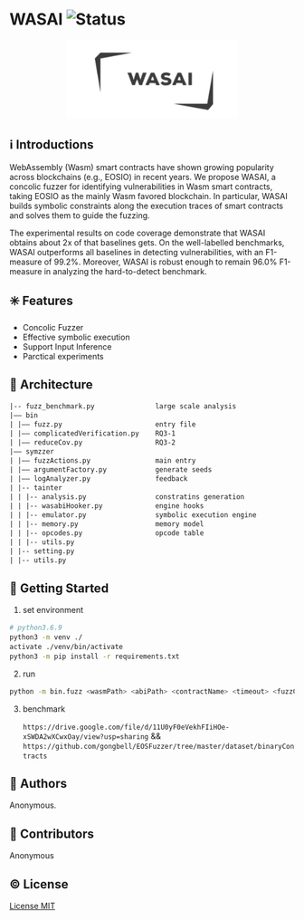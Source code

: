 # WASAI ![Status](https://img.shields.io/badge/Build-Fail-red)

<p align="center">
  <img src="https://github.com/ICSE2022-887/WASAI/blob/main/logo.png" width="60%" /><br/>
</p>
</p>

## ℹ️ Introductions 

WebAssembly (Wasm) smart contracts have shown growing popularity across blockchains (e.g., EOSIO) in recent years.  We propose WASAI, a concolic fuzzer for identifying vulnerabilities in Wasm smart contracts, taking EOSIO as the mainly Wasm favored blockchain. In particular, WASAI builds symbolic constraints along the execution traces of smart contracts and solves them to guide the fuzzing. 

The experimental results on code coverage demonstrate that WASAI obtains about 2x of that baselines gets. On the well-labelled benchmarks, WASAI outperforms all baselines in detecting vulnerabilities, with an F1-measure of 99.2\%. Moreover, WASAI is robust enough to remain 96.0\% F1-measure in analyzing the hard-to-detect benchmark. 

## ✳️ Features

- Concolic Fuzzer
- Effective symbolic execution
- Support Input Inference
- Parctical experiments

## 🍊 Architecture

```
|-- fuzz_benchmark.py               large scale analysis 
|—— bin                          
| |—— fuzz.py                       entry file
| |—— complicatedVerification.py    RQ3-1
| |—— reduceCov.py                  RQ3-2
|—— symzzer         
| |—— fuzzActions.py                main entry
| |—— argumentFactory.py            generate seeds
| |—— logAnalyzer.py                feedback
| |-- tainter
| | |-- analysis.py                 constratins generation
| | |-- wasabiHooker.py             engine hooks
| | |-- emulator.py                 symbolic execution engine
| | |-- memory.py                   memory model
| | |-- opcodes.py                  opcode table
| | |-- utils.py					
| |-- setting.py
| |-- utils.py
```

## 💎 Getting Started

1.   set environment

```bash
# python3.6.9
python3 -m venv ./
activate ./venv/bin/activate
python3 -m pip install -r requirements.txt
```

2.   run

```bash
python -m bin.fuzz <wasmPath> <abiPath> <contractName> <timeout> <fuzzCnt> <saveResult>
```

3.   benchmark

     `https://drive.google.com/file/d/11U0yF0eVekhFIiHOe-xSWDA2wXCwxOay/view?usp=sharing` &&
     `https://github.com/gongbell/EOSFuzzer/tree/master/dataset/binaryContracts`

## 🙆 Authors

Anonymous.

## 🌟 Contributors

Anonymous

## ©️ License

[License MIT](LICENSE)
